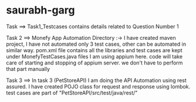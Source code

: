 # saurabh-garg

Task ==> Task1_Testcases contains details related to Question Number 1

Task 2 ==> Monefy App Automation Directory :->  I have created maven project, I have not automated only 3 test cases, other can be automated in similar way. pom.xml file contains all the libraries and test cases are kept under MonefyTestCases.java files
I am using appium here. code will take care of starting and stopping of appium server. we don't have to perform that part manually

Task 3 ==> In task 3 (PetStoreAPI) I am doing the API Automation using rest assured. I have created POJO class for request and response using lombok. test cases are part of "PetStoreAPI/src/test/java/rest/"
